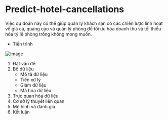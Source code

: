 # Predict-hotel-cancellations
Việc dự đoán này có thể giúp quản lý khách sạn có các chiến lược linh hoạt về giá cả, quảng cáo và quản lý phòng để tối ưu hóa doanh thu và tối thiểu hóa tỷ lệ phòng trống không mong muốn.
- Tiến trình

![image](https://github.com/user-attachments/assets/92582999-dcd1-4ef4-896d-f9c37edd2c45)

1. Đặt vấn đề
2. Bộ dữ liệu
   - Mô tả dữ liệu
   - Tiền xử lý
   - Giảm dữ liệu
   - Mã hóa dữ liệu
3. Trực quan hóa dữ liệu
4. Cơ sở lý thuyết liên quan
5. Mô hình và đánh giá
6. Kết luận  
